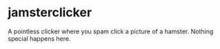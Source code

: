 # jamsterclicker
A pointless clicker where you spam click a picture of a hamster. Nothing special happens here.
